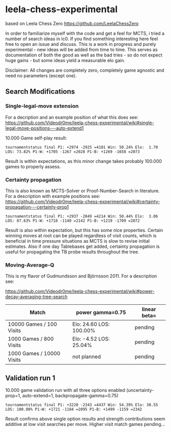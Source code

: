 # leela-chess-experimental
based on Leela Chess Zero https://github.com/LeelaChessZero

In order to familiarize myself with the code and get a feel for MCTS, i tried a number of search ideas in lc0. If you find something interesting here feel free to open an issue and discuss. This is a work in progress and purely experimental - new ideas will be added from time to time. This serves as documentation of both the good as well as the bad tries - so do not expect huge gains - but some ideas yield a measurable elo gain.  

Disclaimer: All changes are completely zero, completely game agnostic and need no parameters (except one). 

## Search Modifications

### Single-legal-move extension

For a decription and an example position of what this does see:
https://github.com/Videodr0me/leela-chess-experimental/wiki#single-legal-move-positions---auto-extend1

10.000 Game self-play result:
```
tournamentstatus final P1: +2974 -2925 =4101 Win: 50.24% Elo:  1.70 LOS: 73.82% P1-W: +1705 -1267 =2028 P1-B: +1269 -1658 =2073
```

Result is within expectations, as this minor change takes probably 100.000 games to properly assess.

### Certainty propagation 

This is also known as MCTS-Solver or Proof-Number-Search in literature. For a description with example positions see: https://github.com/Videodr0me/leela-chess-experimental/wiki#certainty-propagation---certainty-prop1

```
tournamentstatus final P1: +2937 -2849 =4214 Win: 50.44% Elo:  3.06 LOS: 87.63% P1-W: +1718 -1140 =2142 P1-B: +1219 -1709 =2072
```

Result is also within expectation, but this has some nice properties. Certain winning moves at root can be played regardless of visit counts, which is beneficial in time pressure situations as MCTS is slow to revise initial estimates. Also if one day Tablebases get added, certainty propagation is useful for propagating the TB probe results throughout the tree. 

### Moving-Average-Q
This is my flavor of Gudmundsson and Björnsson 2011. For a description see:

https://github.com/Videodr0me/leela-chess-experimental/wiki#power-decay-averaging-tree-search


Match | power gamma=0.75 | linear beta= 
------- | ------------------- | ------------
10000 Games / 100 Visits|  Elo: 24.60 LOS: 100.00% | pending
1000 Games / 800 Visits |     Elo: -4.52 LOS: 25.04% | pending
1000 Games / 10000 Visits | not planned | pending

## Validation run 1

10.000 game validation run with all three options enabled (uncertainty-prop=1, auto-extend=1, backpropagate-gamma=0.75)
```
tournamentstatus final P1: +3220 -2343 =4437 Win: 54.39% Elo: 30.55 LOS: 100.00% P1-W: +1721 -1184 =2095 P1-B: +1499 -1159 =2342
```
Result confirms above single option results and strength contributions seem additive at low visit searches per move. Higher visit match games pending...
